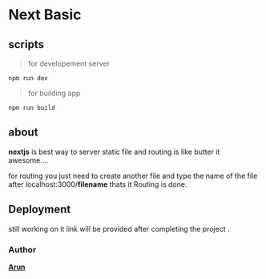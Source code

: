 # Next Basic


## scripts

> for developement server

`npm run dev`

> for building app

`npm run build`

## about 

**nextjs** is best way to server static file and routing is like butter it awesome....

for routing you just need to create another file and type the name of the file after localhost:3000/**filename** thats it Routing is done.


## Deployment 

still working on it link will be provided after completing the project .

### Author
**[Arun](https://work-spacee.herokuapp.com/login)**